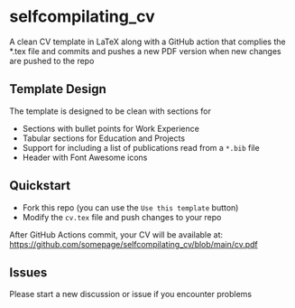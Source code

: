 # selfcompilating_cv

A clean CV template in LaTeX along with a GitHub action that complies the *.tex file and commits and pushes a new PDF version when new changes are pushed to the repo

## Template Design

The template is designed to be clean with sections for
- Sections with bullet points for Work Experience
- Tabular sections for Education and Projects
- Support for including a list of publications read from a `*.bib` file
- Header with Font Awesome icons

## Quickstart
- Fork this repo (you can use the `Use this template` button)
- Modify the `cv.tex` file and push changes to your repo

After GitHub Actions commit, your CV will be available at: https://github.com/somepage/selfcompilating_cv/blob/main/cv.pdf

## Issues
Please start a new discussion or issue if you encounter problems
